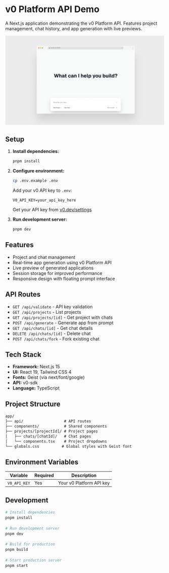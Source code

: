 # v0 Platform API Demo

A Next.js application demonstrating the v0 Platform API. Features project management, chat history, and app generation with live previews.

![Screenshot](screenshot.png)

## Setup

1. **Install dependencies:**
   ```bash
   pnpm install
   ```

2. **Configure environment:**
   ```bash
   cp .env.example .env
   ```
   
   Add your v0 API key to `.env`:
   ```env
   V0_API_KEY=your_api_key_here
   ```
   
   Get your API key from [v0.dev/settings](https://v0.dev/settings)

3. **Run development server:**
   ```bash
   pnpm dev
   ```

## Features

- Project and chat management
- Real-time app generation using v0 Platform API
- Live preview of generated applications
- Session storage for improved performance
- Responsive design with floating prompt interface

## API Routes

- `GET /api/validate` - API key validation
- `GET /api/projects` - List projects
- `GET /api/projects/[id]` - Get project with chats
- `POST /api/generate` - Generate app from prompt
- `GET /api/chats/[id]` - Get chat details
- `DELETE /api/chats/[id]` - Delete chat
- `POST /api/chats/fork` - Fork existing chat

## Tech Stack

- **Framework:** Next.js 15
- **UI:** React 19, Tailwind CSS 4
- **Fonts:** Geist (via next/font/google)
- **API:** v0-sdk
- **Language:** TypeScript

## Project Structure

```
app/
├── api/                  # API routes
├── components/           # Shared components
├── projects/[projectId]/ # Project pages
│   ├── chats/[chatId]/   # Chat pages
│   └── components.tsx    # Project dropdowns
└── globals.css          # Global styles with Geist font
```

## Environment Variables

| Variable | Required | Description |
|----------|----------|-------------|
| `V0_API_KEY` | Yes | Your v0 Platform API key |

## Development

```bash
# Install dependencies
pnpm install

# Run development server
pnpm dev

# Build for production
pnpm build

# Start production server
pnpm start
```
